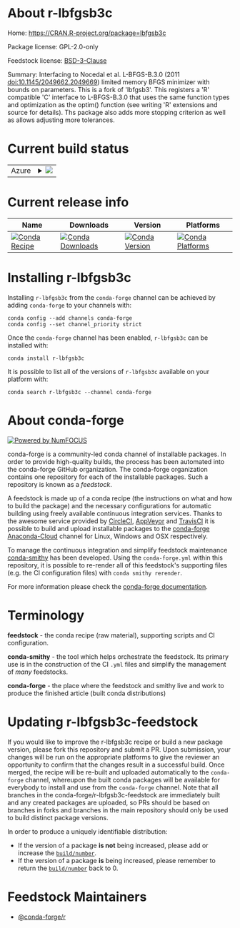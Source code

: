 About r-lbfgsb3c
================

Home: https://CRAN.R-project.org/package=lbfgsb3c

Package license: GPL-2.0-only

Feedstock license: [BSD-3-Clause](https://github.com/conda-forge/r-lbfgsb3c-feedstock/blob/master/LICENSE.txt)

Summary: Interfacing to Nocedal et al. L-BFGS-B.3.0 (2011 <doi:10.1145/2049662.2049669>) limited memory BFGS minimizer with bounds on parameters. This is a fork of 'lbfgsb3'.  This registers a 'R' compatible 'C' interface to L-BFGS-B.3.0 that uses the same function types and optimization as the optim() function (see writing 'R' extensions and source for details).  Ths package also adds more stopping criterion as well as allows adjusting more tolerances.

Current build status
====================


<table>
    
  <tr>
    <td>Azure</td>
    <td>
      <details>
        <summary>
          <a href="https://dev.azure.com/conda-forge/feedstock-builds/_build/latest?definitionId=8843&branchName=master">
            <img src="https://dev.azure.com/conda-forge/feedstock-builds/_apis/build/status/r-lbfgsb3c-feedstock?branchName=master">
          </a>
        </summary>
        <table>
          <thead><tr><th>Variant</th><th>Status</th></tr></thead>
          <tbody><tr>
              <td>linux_64_r_base4.0</td>
              <td>
                <a href="https://dev.azure.com/conda-forge/feedstock-builds/_build/latest?definitionId=8843&branchName=master">
                  <img src="https://dev.azure.com/conda-forge/feedstock-builds/_apis/build/status/r-lbfgsb3c-feedstock?branchName=master&jobName=linux&configuration=linux_64_r_base4.0" alt="variant">
                </a>
              </td>
            </tr><tr>
              <td>linux_64_r_base4.1</td>
              <td>
                <a href="https://dev.azure.com/conda-forge/feedstock-builds/_build/latest?definitionId=8843&branchName=master">
                  <img src="https://dev.azure.com/conda-forge/feedstock-builds/_apis/build/status/r-lbfgsb3c-feedstock?branchName=master&jobName=linux&configuration=linux_64_r_base4.1" alt="variant">
                </a>
              </td>
            </tr><tr>
              <td>osx_64_r_base4.0</td>
              <td>
                <a href="https://dev.azure.com/conda-forge/feedstock-builds/_build/latest?definitionId=8843&branchName=master">
                  <img src="https://dev.azure.com/conda-forge/feedstock-builds/_apis/build/status/r-lbfgsb3c-feedstock?branchName=master&jobName=osx&configuration=osx_64_r_base4.0" alt="variant">
                </a>
              </td>
            </tr><tr>
              <td>osx_64_r_base4.1</td>
              <td>
                <a href="https://dev.azure.com/conda-forge/feedstock-builds/_build/latest?definitionId=8843&branchName=master">
                  <img src="https://dev.azure.com/conda-forge/feedstock-builds/_apis/build/status/r-lbfgsb3c-feedstock?branchName=master&jobName=osx&configuration=osx_64_r_base4.1" alt="variant">
                </a>
              </td>
            </tr><tr>
              <td>win_64_r_base4.0</td>
              <td>
                <a href="https://dev.azure.com/conda-forge/feedstock-builds/_build/latest?definitionId=8843&branchName=master">
                  <img src="https://dev.azure.com/conda-forge/feedstock-builds/_apis/build/status/r-lbfgsb3c-feedstock?branchName=master&jobName=win&configuration=win_64_r_base4.0" alt="variant">
                </a>
              </td>
            </tr><tr>
              <td>win_64_r_base4.1</td>
              <td>
                <a href="https://dev.azure.com/conda-forge/feedstock-builds/_build/latest?definitionId=8843&branchName=master">
                  <img src="https://dev.azure.com/conda-forge/feedstock-builds/_apis/build/status/r-lbfgsb3c-feedstock?branchName=master&jobName=win&configuration=win_64_r_base4.1" alt="variant">
                </a>
              </td>
            </tr>
          </tbody>
        </table>
      </details>
    </td>
  </tr>
</table>

Current release info
====================

| Name | Downloads | Version | Platforms |
| --- | --- | --- | --- |
| [![Conda Recipe](https://img.shields.io/badge/recipe-r--lbfgsb3c-green.svg)](https://anaconda.org/conda-forge/r-lbfgsb3c) | [![Conda Downloads](https://img.shields.io/conda/dn/conda-forge/r-lbfgsb3c.svg)](https://anaconda.org/conda-forge/r-lbfgsb3c) | [![Conda Version](https://img.shields.io/conda/vn/conda-forge/r-lbfgsb3c.svg)](https://anaconda.org/conda-forge/r-lbfgsb3c) | [![Conda Platforms](https://img.shields.io/conda/pn/conda-forge/r-lbfgsb3c.svg)](https://anaconda.org/conda-forge/r-lbfgsb3c) |

Installing r-lbfgsb3c
=====================

Installing `r-lbfgsb3c` from the `conda-forge` channel can be achieved by adding `conda-forge` to your channels with:

```
conda config --add channels conda-forge
conda config --set channel_priority strict
```

Once the `conda-forge` channel has been enabled, `r-lbfgsb3c` can be installed with:

```
conda install r-lbfgsb3c
```

It is possible to list all of the versions of `r-lbfgsb3c` available on your platform with:

```
conda search r-lbfgsb3c --channel conda-forge
```


About conda-forge
=================

[![Powered by NumFOCUS](https://img.shields.io/badge/powered%20by-NumFOCUS-orange.svg?style=flat&colorA=E1523D&colorB=007D8A)](http://numfocus.org)

conda-forge is a community-led conda channel of installable packages.
In order to provide high-quality builds, the process has been automated into the
conda-forge GitHub organization. The conda-forge organization contains one repository
for each of the installable packages. Such a repository is known as a *feedstock*.

A feedstock is made up of a conda recipe (the instructions on what and how to build
the package) and the necessary configurations for automatic building using freely
available continuous integration services. Thanks to the awesome service provided by
[CircleCI](https://circleci.com/), [AppVeyor](https://www.appveyor.com/)
and [TravisCI](https://travis-ci.com/) it is possible to build and upload installable
packages to the [conda-forge](https://anaconda.org/conda-forge)
[Anaconda-Cloud](https://anaconda.org/) channel for Linux, Windows and OSX respectively.

To manage the continuous integration and simplify feedstock maintenance
[conda-smithy](https://github.com/conda-forge/conda-smithy) has been developed.
Using the ``conda-forge.yml`` within this repository, it is possible to re-render all of
this feedstock's supporting files (e.g. the CI configuration files) with ``conda smithy rerender``.

For more information please check the [conda-forge documentation](https://conda-forge.org/docs/).

Terminology
===========

**feedstock** - the conda recipe (raw material), supporting scripts and CI configuration.

**conda-smithy** - the tool which helps orchestrate the feedstock.
                   Its primary use is in the construction of the CI ``.yml`` files
                   and simplify the management of *many* feedstocks.

**conda-forge** - the place where the feedstock and smithy live and work to
                  produce the finished article (built conda distributions)


Updating r-lbfgsb3c-feedstock
=============================

If you would like to improve the r-lbfgsb3c recipe or build a new
package version, please fork this repository and submit a PR. Upon submission,
your changes will be run on the appropriate platforms to give the reviewer an
opportunity to confirm that the changes result in a successful build. Once
merged, the recipe will be re-built and uploaded automatically to the
`conda-forge` channel, whereupon the built conda packages will be available for
everybody to install and use from the `conda-forge` channel.
Note that all branches in the conda-forge/r-lbfgsb3c-feedstock are
immediately built and any created packages are uploaded, so PRs should be based
on branches in forks and branches in the main repository should only be used to
build distinct package versions.

In order to produce a uniquely identifiable distribution:
 * If the version of a package **is not** being increased, please add or increase
   the [``build/number``](https://docs.conda.io/projects/conda-build/en/latest/resources/define-metadata.html#build-number-and-string).
 * If the version of a package **is** being increased, please remember to return
   the [``build/number``](https://docs.conda.io/projects/conda-build/en/latest/resources/define-metadata.html#build-number-and-string)
   back to 0.

Feedstock Maintainers
=====================

* [@conda-forge/r](https://github.com/conda-forge/r/)

